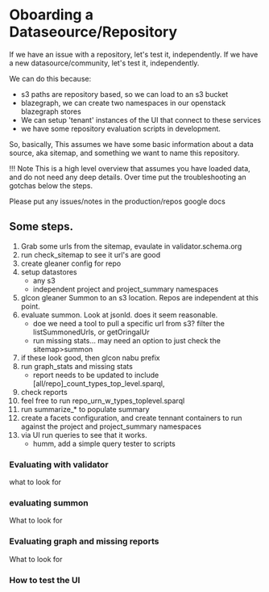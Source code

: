 # Oboarding a Dataseource/Repository

If we have an issue with a repository, let's test it, independently.
If we have a new datasource/community, let's test it, independently.

We can do this because:
* s3 paths are repository based, so we can load to an s3 bucket
* blazegraph, we can create two namespaces in our openstack blazegraph stores
* We can setup 'tenant' instances of the UI that connect to these services
* we have some repository evaluation scripts in development.


So, basically, This assumes we have some basic information about a data source, aka sitemap, and something we want to 
name this repository.

!!! Note
    This is a high level overview that assumes you have loaded data, and do not need any deep details.
    Over time put the troubleshooting an gotchas below the steps.

Please put any issues/notes in the production/repos google docs

## Some steps.
1. Grab some urls from the sitemap, evaulate in validator.schema.org
3. run check_sitemap to see it url's are good
2. create gleaner config for repo
3. setup datastores
    * any s3
    * independent project and project_summary namespaces
3. glcon gleaner Summon to an s3 location. Repos are independent at this point.
4. evaluate summon. Look at jsonld. does it seem reasonable.
    * doe we need a tool to pull a specific url from s3? filter the listSummonedUrls, or getOringalUr
    * run missing stats... may need an option to just check the sitemap>summon
5. if these look good, then glcon nabu prefix
6. run graph_stats and missing stats
    * report needs to be updated to include [all/repo]_count_types_top_level.sparql, 
7. check reports
9. feel free to run repo_urn_w_types_toplevel.sparql
9. run summarize_* to populate summary
9. create a facets configuration, and create  tennant containers to run against the project and project_summary namespaces
10. via UI run queries to see that it works.
    * humm, add a simple query tester to scripts


### Evaluating with validator
what to look for

### evaluating summon
What to look for

### Evaluating graph and missing reports
What to look for

### How to test the UI
